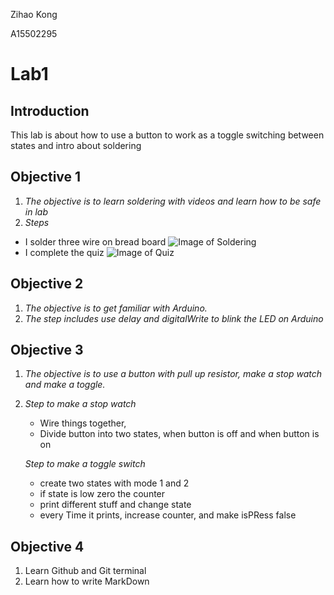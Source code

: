 Zihao Kong

A15502295
# **Lab1**
## **Introduction**
This lab is about how to use a button to work as a toggle switching between states
and intro about soldering

## **Objective 1** 
1. _The objective is to learn soldering with videos and learn how to be safe in lab_
2. _Steps_

* I solder three wire on bread board
![Image of Soldering](https://github.com/UCSD-Product-Engineering/ece16-fa19-Zihaokong/blob/master/Lab1/Images/SolderingPractice.jpg?raw=true)
* I complete the quiz
![Image of Quiz](https://github.com/UCSD-Product-Engineering/ece16-fa19-Zihaokong/blob/master/Lab1/Images/ResponsibilityContract.jpg?raw=true)

## **Objective 2**
1. _The objective is to get familiar with Arduino._
2. _The step includes use delay and digitalWrite to blink the LED on Arduino_

## **Objective 3**
1. _The objective is to use a button with pull up resistor, make a stop watch and make a toggle._
2. _Step to make a stop watch_
	* Wire things together, 
	* Divide button into two states, when button is off and when button is on
   
   _Step to make a toggle switch_
	* create two states with mode 1 and 2
	* if state is low zero the counter
	* print different stuff and change state
	* every Time it prints, increase counter, and make isPRess false

## **Objective 4**
1. Learn Github and Git terminal
2. Learn how to write MarkDown